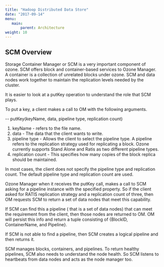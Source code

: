```yaml
---
title: "Hadoop Distributed Data Store"
date: "2017-09-14"
menu:
   main:
       parent: Architecture
weight: 10
---
```

<!---
  Licensed to the Apache Software Foundation (ASF) under one or more
  contributor license agreements.  See the NOTICE file distributed with
  this work for additional information regarding copyright ownership.
  The ASF licenses this file to You under the Apache License, Version 2.0
  (the "License"); you may not use this file except in compliance with
  the License.  You may obtain a copy of the License at

      http://www.apache.org/licenses/LICENSE-2.0

  Unless required by applicable law or agreed to in writing, software
  distributed under the License is distributed on an "AS IS" BASIS,
  WITHOUT WARRANTIES OR CONDITIONS OF ANY KIND, either express or implied.
  See the License for the specific language governing permissions and
  limitations under the License.
-->

SCM Overview
------------

Storage Container Manager or SCM is a very important component of ozone. SCM
offers block and container-based services to Ozone Manager.  A container is a
collection of unrelated blocks under ozone. SCM and data nodes work together
to maintain the replication levels needed by the cluster.

It is easier to look at a putKey operation to understand the role that SCM plays.

To put a key, a client makes a call to OM with the following arguments.

-- putKey(keyName, data, pipeline type, replication count)

1. keyName - refers to the file name.
2. data - The data that the client wants to write.
3. pipeline type - Allows the client to select the pipeline type.  A pipeline
 refers to the replication strategy used for replicating a block.  Ozone
 currently supports Stand Alone and Ratis as two different pipeline types.
4. replication count - This specifies how many copies of the block replica should be maintained.

In most cases, the client does not specify the pipeline type and  replication
 count. The default pipeline type and replication count are used.


Ozone Manager when it receives the putKey call, makes a call to SCM asking
for a pipeline instance with the specified property. So if the client asked
for RATIS replication strategy and a replication count of three, then OM
requests SCM to return a set of data nodes that meet this capability.

If SCM can find this a pipeline ( that is a set of data nodes) that can meet
the requirement from the client, then those nodes are returned to OM. OM will
persist this info and return a tuple consisting of {BlockID, ContainerName, and Pipeline}.

If SCM is not able to find a pipeline, then SCM creates a logical pipeline and then returns it.


SCM manages blocks, containers, and pipelines.  To return healthy pipelines,
SCM also needs to understand the node health. So SCM listens to heartbeats
from data nodes and acts as the node manager too.
